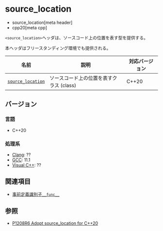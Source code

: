 # source_location
* source_location[meta header]
* cpp20[meta cpp]

`<source_location>`ヘッダは、ソースコード上の位置を表す型を提供する。

本ヘッダはフリースタンディング環境でも提供される。

| 名前                                                    | 説明                                     | 対応バージョン |
|---------------------------------------------------------|------------------------------------------|----------------|
| [`source_location`](source_location/source_location.md) | ソースコード上の位置を表すクラス (class) | C++20          |

## バージョン
### 言語
- C++20

### 処理系
- [Clang](/implementation.md#clang): ??
- [GCC](/implementation.md#gcc): 11.1
- [Visual C++](/implementation.md#visual_cpp): ??


## 関連項目

- [事前定義識別子`__func__`](/lang/cpp11/func.md)

## 参照

- [P1208R6 Adopt source_location for C++20](http://www.open-std.org/jtc1/sc22/wg21/docs/papers/2019/p1208r6.pdf)
